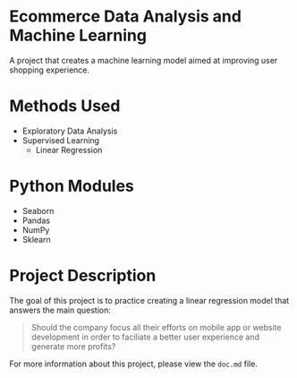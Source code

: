 # Ecommerce Data Analysis and Machine Learning
A project that creates a machine learning model aimed at improving user shopping experience.

# Methods Used
- Exploratory Data Analysis
- Supervised Learning
    - Linear Regression

# Python Modules
- Seaborn
- Pandas
- NumPy
- Sklearn

# Project Description
The goal of this project is to practice creating a linear regression model that answers the main question:
 >  Should the company focus all their efforts on mobile app or website development in order to faciliate a better user experience and generate more profits?
 >
For more information about this project, please view the `doc.md` file. 
